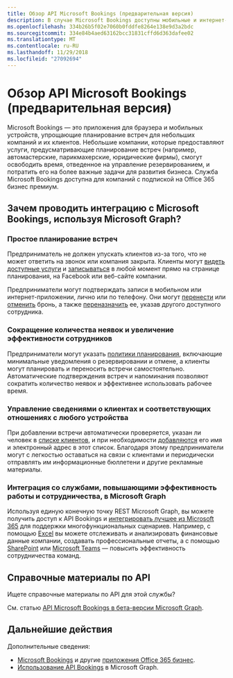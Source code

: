 ```yaml
---
title: Обзор API Microsoft Bookings (предварительная версия)
description: В случае Microsoft Bookings доступны мобильные и интернет-приложения, обеспечивающие простое и эффективное планирование встреч для небольших компаний и их клиентов. Небольшие компании, которые предоставляют услуги, предусматривающие планирование встреч (например, автомастерские, парикмахерские, юридические фирмы), смогут освободить время, отведенное на управление резервированием, и потратить его на более важные задачи для развития бизнеса. Служба Microsoft Bookings доступна для компаний с подпиской на Office 365 бизнес премиум.
ms.openlocfilehash: 334b26b5f02e7060b0fddfe8264e138e9d3a2bdc
ms.sourcegitcommit: 334e84b4aed63162bcc31831cffd6d363dafee02
ms.translationtype: MT
ms.contentlocale: ru-RU
ms.lasthandoff: 11/29/2018
ms.locfileid: "27092694"
---
```

# <a name="microsoft-bookings-api-overview-preview"></a>Обзор API Microsoft Bookings (предварительная версия)

Microsoft Bookings — это приложения для браузера и мобильных устройств, упрощающие планирование встреч для небольших компаний и их клиентов. Небольшие компании, которые предоставляют услуги, предусматривающие планирование встреч (например, автомастерские, парикмахерские, юридические фирмы), смогут освободить время, отведенное на управление резервированием, и потратить его на более важные задачи для развития бизнеса. Служба Microsoft Bookings доступна для компаний с подпиской на Office 365 бизнес премиум.

## <a name="why-integrate-with-microsoft-bookings-using-microsoft-graph"></a>Зачем проводить интеграцию с Microsoft Bookings, используя Microsoft Graph?

### <a name="streamline-appointment-booking"></a>Простое планирование встреч
Предприниматель не должен упускать клиентов из-за того, что не может ответить на звонок или компания закрыта. Клиенты могут [видеть доступные услуги](/graph/api/bookingbusiness-list-services?view=graph-rest-beta) и [записываться](/graph/api/bookingbusiness-post-appointments?view=graph-rest-beta) в любой момент прямо на странице планирования, на Facebook или веб-сайте компании. 

Предприниматели могут подтверждать записи в мобильном или интернет-приложении, лично или по телефону. Они могут [перенести](/graph/api/bookingappointment-update?view=graph-rest-beta) или [отменить](/graph/api/bookingappointment-cancel?view=graph-rest-beta) бронь, а также [переназначить](/graph/api/bookingappointment-update?view=graph-rest-beta) ее, указав другого доступного сотрудника. 

### <a name="reduce-no-shows-and-increase-productivity-of-the-staff"></a>Сокращение количества неявок и увеличение эффективности сотрудников
Предприниматели могут указать [политики планирования](/graph/api/resources/bookingschedulingpolicy?view=graph-rest-beta), включающие минимальные уведомления о резервировании и отмене, а клиенты могут планировать и переносить встречи самостоятельно. Автоматические подтверждения встреч и напоминания позволяют сократить количество неявок и эффективнее использовать рабочее время. 

### <a name="manage-customer-information-and-relationships-from-anywhere"></a>Управление сведениями о клиентах и соответствующих отношениях с любого устройства
При добавлении встречи автоматически проверяется, указан ли человек в [списке клиентов](/graph/api/bookingbusiness-list-customers?view=graph-rest-beta), и при необходимости [добавляются](/graph/api/bookingbusiness-post-customers?view=graph-rest-beta) его имя и электронный адрес в этот список. Благодаря этому предприниматели могут с легкостью оставаться на связи с клиентами и периодически отправлять им информационные бюллетени и другие рекламные материалы.

### <a name="integrate-with-productivity-and-team-collaboration-services-in-microsoft-graph"></a>Интеграция со службами, повышающими эффективность работы и сотрудничества, в Microsoft Graph
Используя единую конечную точку REST Microsoft Graph, вы можете получить доступ к API Bookings и [интегрировать лучшее из Microsoft 365](overview-major-services.md) для поддержки многофункциональных сценариев. Например, с помощью [Excel](excel-concept-overview.md#generate-reports-and-analyze-results) вы можете отслеживать и анализировать финансовые данные компании, создавать профессиональные отчеты, а с помощью [SharePoint](sharepoint-concept-overview.md) или [Microsoft Teams](teams-concept-overview.md) — повысить эффективность сотрудничества команд.

## <a name="api-reference"></a>Справочные материалы по API
Ищете справочные материалы по API для этой службы?

См. статью [API Microsoft Bookings в бета-версии Microsoft Graph](/graph/api/resources/booking-api-overview?view=graph-rest-beta).


## <a name="next-steps"></a>Дальнейшие действия

Дополнительные сведения:

- 
  [Microsoft Bookings](https://support.office.com/ru-RU/article/Publish-your-business-calendar-online-with-Microsoft-Bookings-47403d64-a067-4754-9ae9-00157244c27d) и другие [приложения Office 365 бизнес](https://support.office.com/ru-RU/article/manage-your-business-apps-in-the-business-center-47eca808-cf96-42ba-83e8-55daf18e49dc?ui=en-US&rs=en-US&ad=US).
- [Использование API Bookings](/graph/api/resources/booking-api-overview?view=graph-rest-beta) в Microsoft Graph.

